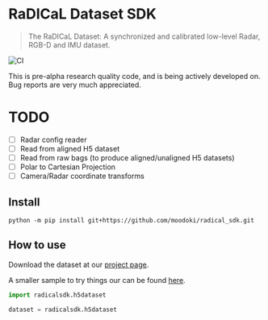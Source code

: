 # RaDICaL Dataset SDK
> The RaDICaL Dataset: A synchronized and calibrated low-level Radar, RGB-D and IMU dataset.


![CI](https://github.com/moodoki/radical_sdk/workflows/CI/badge.svg)

This is pre-alpha research quality code, and is being actively developed on.
Bug reports are very much appreciated.

# TODO

 - [ ] Radar config reader
 - [ ] Read from aligned H5 dataset
 - [ ] Read from raw bags (to produce aligned/unaligned H5 datasets)
 - [ ] Polar to Cartesian Projection
 - [ ] Camera/Radar coordinate transforms

## Install

`python -m pip install git+https://github.com/moodoki/radical_sdk.git`

## How to use

Download the dataset at our [project page](https://publish.illinois.edu/radicaldata/).

A smaller sample to try things our can be found [here]().

```python
import radicalsdk.h5dataset
```

```python
dataset = radicalsdk.h5dataset
```
